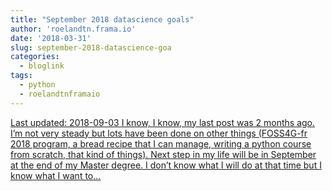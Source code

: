 ```yaml
---
title: "September 2018 datascience goals"
author: 'roelandtn.frama.io'
date: '2018-03-31'
slug: september-2018-datascience-goa
categories:
  - bloglink
tags:
  - python
  - roelandtnframaio
---
```


[Last updated: 2018-09-03 I know, I know, my last post was 2 months ago. I’m not very steady but lots have been done on other things (FOSS4G-fr 2018 program, a bread recipe that I can manage, writing a python course from scratch, that kind of things). Next step in my life will be in September at the end of my Master degree. I don’t know what I will do at that time but I know what I want to...<click to read more>](https://roelandtn.frama.io/post/september-2018-datascience-goals/)

